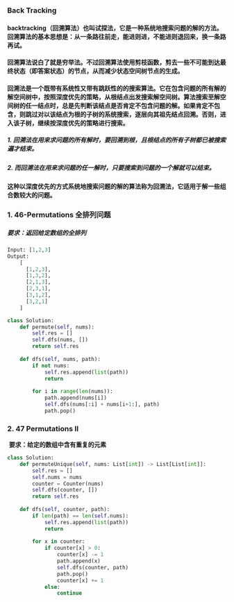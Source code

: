 ### Back Tracking 

#### 		backtracking（回溯算法）也叫试探法，它是一种系统地搜索问题的解的方法。回溯算法的基本思想是：从一条路往前走，能进则进，不能进则退回来，换一条路再试。

#### 		回溯算法说白了就是穷举法。不过回溯算法使用剪枝函数，剪去一些不可能到达最终状态（即答案状态）的节点，从而减少状态空间树节点的生成。

#### 		回溯法是一个既带有系统性又带有跳跃性的的搜索算法。它在包含问题的所有解的解空间树中，按照**深度优先**的策略，从根结点出发搜索解空间树。算法搜索至解空间树的任一结点时，总是先判断该结点是否肯定不包含问题的解。如果肯定不包含，则跳过对以该结点为根的子树的系统搜索，逐层向其祖先结点回溯。否则，进入该子树，继续按深度优先的策略进行搜索。

##### 				1. 回溯法在用来求问题的**所有解**时，要回溯到根，且根结点的所有子树都已被搜索遍才结束。

##### 				2. 而回溯法在用来求问题的**任一解**时，只要搜索到问题的一个解就可以结束。

#### 这种**以深度优先的方式**系统地搜索问题的解的算法称为回溯法，它适用于解一些组合数较大的问题。		

### 1. 46-Permutations 全排列问题

##### 要求：返回给定数组的全排列

```python
Input: [1,2,3]
Output:
    [
      [1,2,3],
      [1,3,2],
      [2,1,3],
      [2,3,1],
      [3,1,2],
      [3,2,1]
    ]
```

```python
class Solution:
    def permute(self, nums):
        self.res = []
        self.dfs(nums, [])
        return self.res
    
    def dfs(self, nums, path):
        if not nums:
            self.res.append(list(path))
            return
        
        for i in range(len(nums)):
            path.append(nums[i])
            self.dfs(nums[:i] + nums[i+1:], path)
            path.pop()
```

### 2. 47  Permutations II

​	**要求：给定的数组中含有重复的元素**

```python
class Solution:
    def permuteUnique(self, nums: List[int]) -> List[List[int]]:
        self.res = []
        self.nums = nums
        counter = Counter(nums)
        self.dfs(counter, [])
        return self.res
    
    def dfs(self, counter, path):
        if len(path) == len(self.nums):
            self.res.append(list(path))
            return
        
        for x in counter:
            if counter[x] > 0:
                counter[x] -= 1
                path.append(x)
                self.dfs(counter, path)
                path.pop()
                counter[x] += 1
            else:
                continue
```





